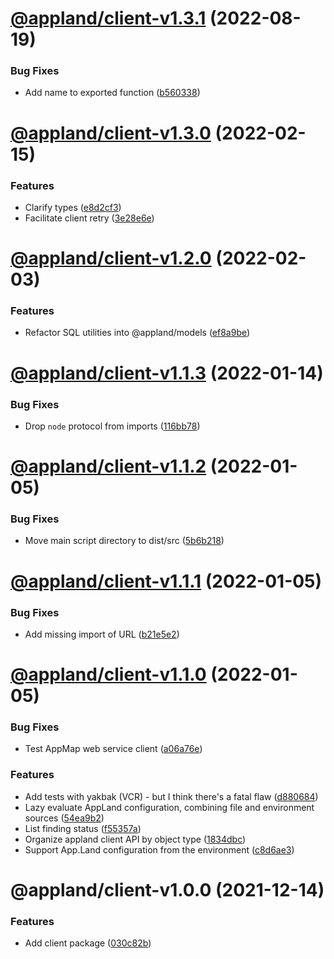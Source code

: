 # [@appland/client-v1.3.1](https://github.com/applandinc/appmap-js/compare/@appland/client-v1.3.0...@appland/client-v1.3.1) (2022-08-19)

### Bug Fixes

- Add name to exported function
  ([b560338](https://github.com/applandinc/appmap-js/commit/b5603388dcbf30dc8d465d6a296bdf9882fbd524))

# [@appland/client-v1.3.0](https://github.com/applandinc/appmap-js/compare/@appland/client-v1.2.0...@appland/client-v1.3.0) (2022-02-15)

### Features

- Clarify types
  ([e8d2cf3](https://github.com/applandinc/appmap-js/commit/e8d2cf37018796544de67bf66257993901c5dafa))
- Facilitate client retry
  ([3e28e6e](https://github.com/applandinc/appmap-js/commit/3e28e6ee83f630fb8500730b0dfd36e4ca8e1087))

# [@appland/client-v1.2.0](https://github.com/applandinc/appmap-js/compare/@appland/client-v1.1.3...@appland/client-v1.2.0) (2022-02-03)

### Features

- Refactor SQL utilities into @appland/models
  ([ef8a9be](https://github.com/applandinc/appmap-js/commit/ef8a9bebb08f08959272af24f8a8069514107681))

# [@appland/client-v1.1.3](https://github.com/applandinc/appmap-js/compare/@appland/client-v1.1.2...@appland/client-v1.1.3) (2022-01-14)

### Bug Fixes

- Drop `node` protocol from imports
  ([116bb78](https://github.com/applandinc/appmap-js/commit/116bb7845a811703af639a1d5d0b6c6d0a336284))

# [@appland/client-v1.1.2](https://github.com/applandinc/appmap-js/compare/@appland/client-v1.1.1...@appland/client-v1.1.2) (2022-01-05)

### Bug Fixes

- Move main script directory to dist/src
  ([5b6b218](https://github.com/applandinc/appmap-js/commit/5b6b21855a65e332af66b824d48787a4fe715df0))

# [@appland/client-v1.1.1](https://github.com/applandinc/appmap-js/compare/@appland/client-v1.1.0...@appland/client-v1.1.1) (2022-01-05)

### Bug Fixes

- Add missing import of URL
  ([b21e5e2](https://github.com/applandinc/appmap-js/commit/b21e5e280977db5ca7ae585696564669443e120e))

# [@appland/client-v1.1.0](https://github.com/applandinc/appmap-js/compare/@appland/client-v1.0.0...@appland/client-v1.1.0) (2022-01-05)

### Bug Fixes

- Test AppMap web service client
  ([a06a76e](https://github.com/applandinc/appmap-js/commit/a06a76ec4cc9bba84a3f5f5c2201438b443811a3))

### Features

- Add tests with yakbak (VCR) - but I think there's a fatal flaw
  ([d880684](https://github.com/applandinc/appmap-js/commit/d88068413160d98bf50ad433ec4f86b990806487))
- Lazy evaluate AppLand configuration, combining file and environment sources
  ([54ea9b2](https://github.com/applandinc/appmap-js/commit/54ea9b28ba2bf8c6ef30720fdf864a3fa7463f2f))
- List finding status
  ([f55357a](https://github.com/applandinc/appmap-js/commit/f55357a70f1b45e4443c171568c2a65fd77cd9c3))
- Organize appland client API by object type
  ([1834dbc](https://github.com/applandinc/appmap-js/commit/1834dbc0c4743400a71f7fb6a76890dc209b677f))
- Support App.Land configuration from the environment
  ([c8d6ae3](https://github.com/applandinc/appmap-js/commit/c8d6ae3c009f14eb7a354416629e1bc4727f266d))

# @appland/client-v1.0.0 (2021-12-14)

### Features

- Add client package
  ([030c82b](https://github.com/applandinc/appmap-js/commit/030c82b2b8aca22dc7c320a4e6ac430e5674fa3c))
